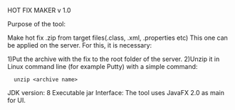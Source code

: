 HOT FIX MAKER v 1.0

 Purpose of the tool:
 
 Make hot fix .zip from target files(.class, .xml, .properties etc)
 This one can be applied on the server. 
 For this, it is necessary:
  
  1)Put the archive with the fix to the root folder of the server.
  2)Unzip it in Linux command line (for example Putty) with a simple command: 
	    
      unzip <archive name>

JDK version: 8
Executable jar
Interface:
The tool uses JavaFX 2.0 as main for UI.

